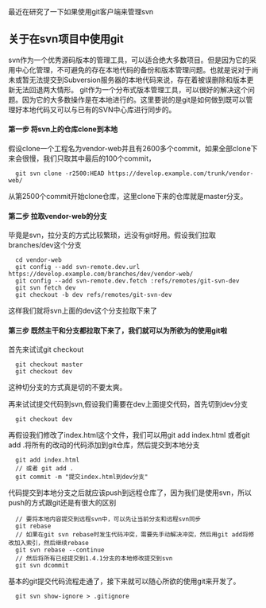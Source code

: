 最近在研究了一下如果使用git客户端来管理svn

## 关于在svn项目中使用git

svn作为一个优秀源码版本的管理工具，可以适合绝大多数项目。但是因为它的采用中心化管理，不可避免的存在本地代码的备份和版本管理问题。也就是说对于尚未或暂无法提交到Subversion服务器的本地代码来说，存在着被误删除和版本更新无法回退两大情形。
git作为一个分布式版本管理工具，可以很好的解决这个问题。因为它的大多数操作是在本地进行的。这里要说的是git是如何做到既可以管理好本地代码又可以与已有的SVN中心库进行同步的。

#### 第一步 将svn上的仓库clone到本地
假设clone一个工程名为vendor-web并且有2600多个commit，如果全部clone下来会很慢，我们只取其中最后的100个commit，
  ```
    git svn clone -r2500:HEAD https://develop.example.com/trunk/vendor-web/
  ```
从第2500个commit开始clone仓库，这里clone下来的仓库就是master分支。

#### 第二步 拉取vendor-web的分支
毕竟是svn，拉分支的方式比较繁琐，远没有git好用。假设我们拉取branches/dev这个分支

  ```
    cd vendor-web
    git config --add svn-remote.dev.url https://develop.example.com/branches/dev/vendor-web/
    git config --add svn-remote.dev.fetch :refs/remotes/git-svn-dev
    git svn fetch dev
    git checkout -b dev refs/remotes/git-svn-dev
  ```
这样我们就将svn上面的dev这个分支拉取下来了

#### 第三步 既然主干和分支都拉取下来了，我们就可以为所欲为的使用git啦
首先来试试git checkout
  ```
    git checkout master
    git checkout dev
  ```
这种切分支的方式真是切的不要太爽。

再来试试提交代码到svn,假设我们需要在dev上面提交代码，首先切到dev分支
```
  git checkout dev
```
再假设我们修改了index.html这个文件，我们可以用git add index.html 或者git add .将所有的改动的代码添加到git仓库，然后提交到本地分支
```
  git add index.html
  // 或者 git add .
  git commit -m "提交index.html到dev分支"
```
代码提交到本地分支之后就应该push到远程仓库了，因为我们是使用svn，所以push的方式跟git还是有很大的区别
```
  // 要将本地内容提交到远程svn中，可以先让当前分支和远程svn同步
  git rebase
  // 如果在git svn rebase时发生代码冲突，需要先手动解决冲突，然后用git add将修改加入索引，然后继续rebase
  git svn rebase --continue
  // 然后将所有已经提交到1.4.1分支的本地修改提交到svn
  git svn dcommit
```

基本的git提交代码流程走通了，接下来就可以随心所欲的使用git来开发了。

```
  git svn show-ignore > .gitignore
```
